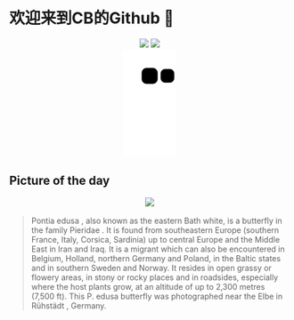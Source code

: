 
# 欢迎来到CB的Github 👋

<div align="center">
  <img height="137px" src="https://github-readme-stats.vercel.app/api?username=SuperCB&show_icons=true&theme=radical" />
  <img height="137px" src="https://github-readme-stats.vercel.app/api/top-langs/?username=SuperCB&hide_title=true&hide_border=true&layout=compact&langs_count=6&text_color=000&icon_color=fff" />
</div>


<div align="center">
    <img src="./contribution-snake/github-contribution-grid-snake.svg" />
</div>



## Picture of the day
<div align="center">
  <img width=400px src="https://upload.wikimedia.org/wikipedia/commons/thumb/a/a6/Resedafalter_am_Morgen.jpg/600px-Resedafalter_am_Morgen.jpg" />
</div>

>Pontia edusa , also known as the eastern Bath white, is a butterfly in the family  Pieridae . It is found from southeastern Europe (southern France, Italy, Corsica, Sardinia) up to central Europe and the Middle East in Iran and Iraq. It is a migrant which can also be encountered in Belgium, Holland, northern Germany and Poland, in the Baltic states and in southern Sweden and Norway. It resides in open grassy or flowery areas, in stony or rocky places and in roadsides, especially where the host plants grow, at an altitude of up to 2,300 metres (7,500 ft). This  P. edusa  butterfly was photographed near the  Elbe  in  Rühstädt , Germany.


